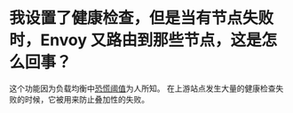 我设置了健康检查，但是当有节点失败时，Envoy 又路由到那些节点，这是怎么回事？
================================================================================================

这个功能因为负载均衡中[恐慌阈值](../intro/arch_overview/load_balancing.md#arch-overview-load-balancing-panic-threshold)为人所知。
在上游站点发生大量的健康检查失败的时候，它被用来防止叠加性的失败。